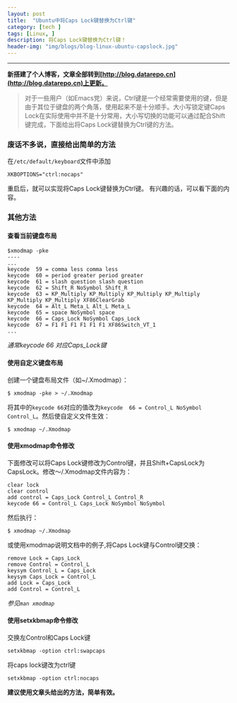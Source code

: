 ```yaml
---
layout: post
title:  "Ubuntu中将Caps Lock键替换为Ctrl键"
category: [tech ]
tags: [Linux, ]
description: 将Caps Lock键替换为Ctrl键！
header-img: "img/blogs/blog-linux-ubuntu-capslock.jpg"
---
```




----

**新搭建了个人博客，文章全部转到[http://blog.datarepo.cn](http://blog.datarepo.cn)上更新。**

> 对于一些用户（如Emacs党）来说，Ctrl键是一个经常需要使用的键，但是由于其位于键盘的两个角落，使用起来不是十分顺手。大小写锁定键Caps Lock在实际使用中并不是十分常用，大小写切换的功能可以通过配合Shift键完成，下面给出将Caps Lock键替换为Ctrl键的方法。


### 废话不多说，直接给出简单的方法 ###

在`/etc/default/keyboard`文件中添加 

~~~
XKBOPTIONS="ctrl:nocaps"
~~~

重启后，就可以实现将Caps Lock键替换为Ctrl键。
有兴趣的话，可以看下面的内容。

### 其他方法 ###

#### 查看当前键盘布局 ####

~~~
$xmodmap -pke
----
...
keycode  59 = comma less comma less
keycode  60 = period greater period greater
keycode  61 = slash question slash question
keycode  62 = Shift_R NoSymbol Shift_R
keycode  63 = KP_Multiply KP_Multiply KP_Multiply KP_Multiply KP_Multiply KP_Multiply XF86ClearGrab
keycode  64 = Alt_L Meta_L Alt_L Meta_L
keycode  65 = space NoSymbol space
keycode  66 = Caps_Lock NoSymbol Caps_Lock
keycode  67 = F1 F1 F1 F1 F1 F1 XF86Switch_VT_1
...
~~~

*通常keycode 66 对应Caps_Lock键*

#### 使用自定义键盘布局 ####

创建一个键盘布局文件（如~/.Xmodmap）：

~~~
$ xmodmap -pke > ~/.Xmodmap
~~~

将其中的`keycode 66`对应的值改为`keycode  66 = Control_L NoSymbol Control_L`。然后使自定义文件生效：

~~~
$ xmodmap ~/.Xmodmap
~~~


#### 使用xmodmap命令修改 #####
下面修改可以将Caps Lock键修改为Control键，并且Shift+CapsLock为CapsLock。修改～/.Xmodmap文件内容为：

~~~
clear lock
clear control
add control = Caps_Lock Control_L Control_R
keycode 66 = Control_L Caps_Lock NoSymbol NoSymbol
~~~

然后执行：

~~~
$ xmodmap ~/.Xmodmap
~~~

或使用xmodmap说明文档中的例子,将Caps Lock键与Control键交换：

~~~
remove Lock = Caps_Lock
remove Control = Control_L
keysym Control_L = Caps_Lock
keysym Caps_Lock = Control_L
add Lock = Caps_Lock
add Control = Control_L
~~~

*参见`man xmodmap`*

#### 使用setxkbmap命令修改 ####
交换左Control和Caps Lock键

~~~
setxkbmap -option ctrl:swapcaps
~~~

将caps lock键改为ctrl键

~~~
setxkbmap -option ctrl:nocaps
~~~

**建议使用文章头给出的方法，简单有效。**

